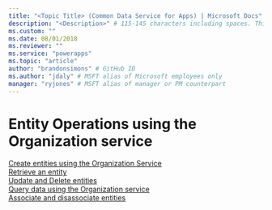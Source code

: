 ```yaml
---
title: "<Topic Title> (Common Data Service for Apps) | Microsoft Docs" # Intent and product brand in a unique string of 43-59 chars including spaces
description: "<Description>" # 115-145 characters including spaces. This abstract displays in the search result.
ms.custom: ""
ms.date: 08/01/2018
ms.reviewer: ""
ms.service: "powerapps"
ms.topic: "article"
author: "brandonsimons" # GitHub ID
ms.author: "jdaly" # MSFT alias of Microsoft employees only
manager: "ryjones" # MSFT alias of manager or PM counterpart
---
```

# Entity Operations using the Organization service

<!-- 

This new topic will be the Organization service version of the Web API topic

https://docs.microsoft.com/en-us/dynamics365/customer-engagement/developer/webapi/perform-operations-web-api


This can talk about the Entity class and how early bound types inherit from it.

-->

[Create entities using the Organization Service](entity-operations-create.md)<br />
[Retrieve an entity](entity-operations-retrieve.md)<br />
[Update and Delete entities](entity-operations-update-delete.md)<br />
[Query data using the Organization service](entity-operations-query-data.md)<br />
[Associate and disassociate entities](entity-operations-associate-disassociate.md)<br />
